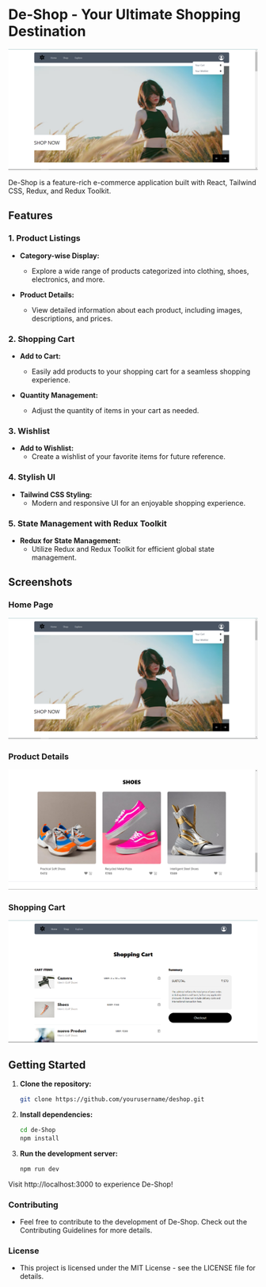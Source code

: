 # De-Shop - Your Ultimate Shopping Destination

![De-Shop Preview](https://github.com/PandeyHarsh433/images/blob/master/Screenshot%20(192).png?raw=true)

De-Shop is a feature-rich e-commerce application built with React, Tailwind CSS, Redux, and Redux Toolkit.

## Features

### 1. Product Listings

- **Category-wise Display:**
  - Explore a wide range of products categorized into clothing, shoes, electronics, and more.

- **Product Details:**
  - View detailed information about each product, including images, descriptions, and prices.

### 2. Shopping Cart

- **Add to Cart:**
  - Easily add products to your shopping cart for a seamless shopping experience.

- **Quantity Management:**
  - Adjust the quantity of items in your cart as needed.

### 3. Wishlist

- **Add to Wishlist:**
  - Create a wishlist of your favorite items for future reference.

### 4. Stylish UI

- **Tailwind CSS Styling:**
  - Modern and responsive UI for an enjoyable shopping experience.

### 5. State Management with Redux Toolkit

- **Redux for State Management:**
  - Utilize Redux and Redux Toolkit for efficient global state management.

## Screenshots

### Home Page
![Home Page](https://github.com/PandeyHarsh433/images/blob/master/Screenshot%20(192).png?raw=true)

### Product Details
![Product Details](https://github.com/PandeyHarsh433/images/blob/master/Screenshot%20(193).png?raw=true)

### Shopping Cart
![Shopping Cart](https://github.com/PandeyHarsh433/images/blob/master/Screenshot%202023-12-29%20135810.png?raw=true)

## Getting Started

1. **Clone the repository:**
   ```bash
   git clone https://github.com/yourusername/deshop.git

2. **Install dependencies:**
   ```bash
   cd de-Shop
   npm install

3. **Run the development server:**
   ```bash
   npm run dev

Visit http://localhost:3000 to experience De-Shop!
### Contributing
  -  Feel free to contribute to the development of De-Shop. Check out the Contributing Guidelines for more details.
### License
  -  This project is licensed under the MIT License - see the LICENSE file for details.
